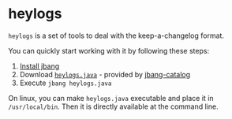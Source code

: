 # heylogs

`heylogs` is a set of tools to deal with the keep-a-changelog format.

You can quickly start working with it by following these steps:

1. [Install jbang](https://www.jbang.dev/download/)
2. Download [`heylogs.java`](https://github.com/nbbrd/jbang-catalog/blob/master/heylogs.java) - provided by [jbang-catalog](https://github.com/nbbrd/jbang-catalog/tree/master)
3. Execute `jbang heylogs.java`

On linux, you can make `heylogs.java` executable and place it in `/usr/local/bin`. Then it is directly available at the command line.
